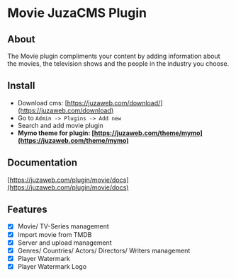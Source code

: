 # Movie JuzaCMS Plugin

## About
The Movie plugin compliments your content by adding information about the movies, the television shows and the people in the industry you choose.

## Install
- Download cms: [https://juzaweb.com/download/](https://juzaweb.com/download)
- Go to `Admin -> Plugins -> Add new`
- Search and add movie plugin
- **Mymo theme for plugin: [https://juzaweb.com/theme/mymo](https://juzaweb.com/theme/mymo)**

## Documentation
[https://juzaweb.com/plugin/movie/docs](https://juzaweb.com/plugin/movie/docs)

## Features
- [x] Movie/ TV-Series management
- [x] Import movie from TMDB
- [x] Server and upload management
- [x] Genres/ Countries/ Actors/ Directors/ Writers management
- [x] Player Watermark
- [x] Player Watermark Logo
